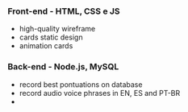 ### Front-end - HTML, CSS e JS

- high-quality wireframe
- cards static design
- animation cards


### Back-end - Node.js, MySQL

- record best pontuations on database
- record audio voice phrases in EN, ES and PT-BR
- 
